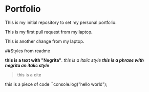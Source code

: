 # Portfolio


This is my initial repository to set my personal portfolio.

This is my first pull request from my laptop.

This is another change from my laptop.

##Styles from readme

**this is a text with "Negrita"**.
*this is a italic style*
**_this is a phrase with negrita an italic style_**

>this is a cite


this is a piece of code
``console.log("hello world");

